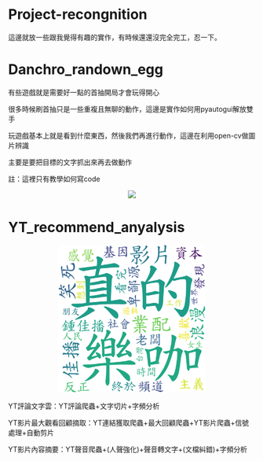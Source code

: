 # Project-recongnition
這邊就放一些跟我覺得有趣的實作，有時候還還沒完全完工，忍一下。

# Danchro_randown_egg
有些遊戲就是需要好一點的首抽開局才會玩得開心

很多時候刷首抽只是一些重複且無聊的動作，這邊是實作如何用pyautogui解放雙手

玩遊戲基本上就是看到什麼東西，然後我們再進行動作，這邊在利用open-cv做圖片辨識

主要是要把目標的文字抓出來再去做動作

註：這裡只有教學如何寫code

<div align=center><img src="https://raw.githubusercontent.com/fluttering13/Project-recongnition/main/Danchro_random_egg/pic/new_img.png" width="400px"/></div>

# YT_recommend_anyalysis
<div align=center><img src="./YT_analysis/wc_tf_idf_from_all_bi_word.png" width="300px"/></div>


YT評論文字雲：YT評論爬蟲+文字切片+字頻分析

YT影片最大觀看回顧摘取：YT連結獲取爬蟲+最大回顧爬蟲+YT影片爬蟲+信號處理+自動剪片

YT影片內容摘要：YT聲音爬蟲+(人聲強化)+聲音轉文字+(文檔糾錯)+字頻分析

